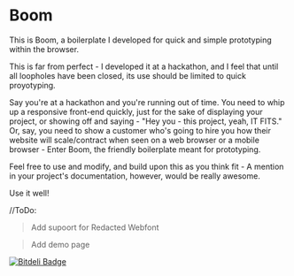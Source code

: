 Boom  	
====

This is Boom, a boilerplate I developed for quick and simple prototyping within the browser.

This is far from perfect - I developed it at a hackathon, and I feel that until all loopholes have been closed, its use should be limited to quick proyotyping.

Say you're at a hackathon and you're running out of time. You need to whip up a responsive front-end quickly, just for the sake of displaying your project, or showing off and saying - "Hey you - this project, yeah, IT FITS." 
Or, say, you need to show a customer who's going to hire you how their website will scale/contract when seen on a web browser or a mobile browser - Enter Boom, the friendly boilerplate meant for prototyping.

Feel free to use and modify, and build upon this as you think fit - A mention in your project's documentation, however, would be really awesome.

Use it well!

//ToDo:
> Add supoort for Redacted Webfont

> Add demo page


[![Bitdeli Badge](https://d2weczhvl823v0.cloudfront.net/achalv/boom/trend.png)](https://bitdeli.com/free "Bitdeli Badge")

